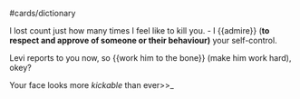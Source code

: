 #cards/dictionary

I lost count just how many times I feel like to kill you. - I {{admire}} (**to respect and approve of someone or their behaviour)** your self-control.

Levi reports to you now, so {{work him to the bone}} (make him work hard), okey?

Your face looks more  _kickable_  than ever>>_ <!--SR:!2024-01-13,4,270-->